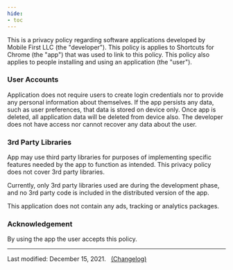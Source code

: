 ```yaml
---
hide:
- toc
---
```


This is a privacy policy regarding software applications developed by Mobile First LLC (the "developer"). This policy is applies to Shortcuts for Chrome (the "app") that was used to link to this policy. This policy also applies to people installing and using an application (the "user").

### User Accounts

Application does not require users to create login credentials nor to provide any personal information about themselves. If the app persists any data, such as user preferences, that data is stored on device only. Once app is deleted, all application data will be deleted from device also. The developer does not have access nor cannot recover any data about the user.

### 3rd Party Libraries

App may use third party libraries for purposes of implementing specific features needed by the app to function as intended. This privacy policy does not cover 3rd party libraries.

Currently, only 3rd party libraries used are during the development phase, and no 3rd party code is included in the distributed version of the app.

This application does not contain any ads, tracking or analytics packages.

### Acknowledgement

By using the app the user accepts this policy.

***

Last modified: December 15, 2021. &nbsp; [(Changelog)](https://github.com/MobileFirstLLC/shortcuts-for-chrome/commits/main/docs/privacy.md) 

